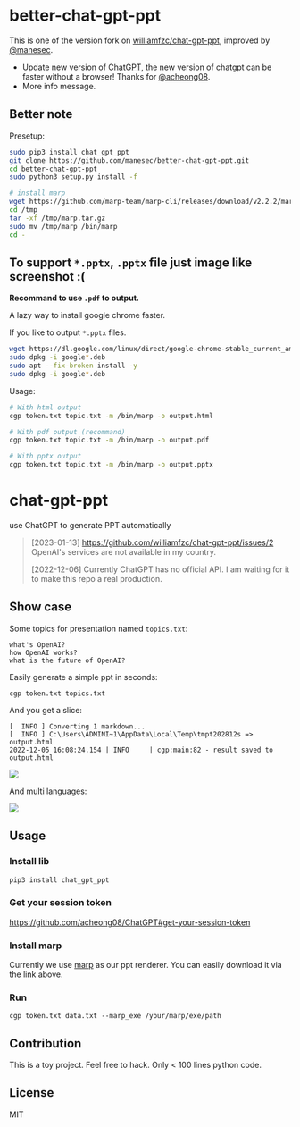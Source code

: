 # better-chat-gpt-ppt

This is one of the version fork on [williamfzc/chat-gpt-ppt](https://github.com/williamfzc/chat-gpt-ppt), improved by [@manesec](https://github.com/manesec).

+ Update new version of [ChatGPT](https://github.com/acheong08/ChatGPT), the new version of chatgpt can be faster without a browser! Thanks for [@acheong08](https://github.com/acheong08).
+ More info message.


## Better note

Presetup:

```bash
sudo pip3 install chat_gpt_ppt
git clone https://github.com/manesec/better-chat-gpt-ppt.git
cd better-chat-gpt-ppt
sudo python3 setup.py install -f

# install marp
wget https://github.com/marp-team/marp-cli/releases/download/v2.2.2/marp-cli-v2.2.2-linux.tar.gz -O /tmp/marp.tar.gz
cd /tmp 
tar -xf /tmp/marp.tar.gz
sudo mv /tmp/marp /bin/marp
cd -
```

## To support `*.pptx`, `.pptx` file just image like screenshot :( 
**Recommand to use `.pdf` to output.**

A lazy way to install google chrome faster.

If you like to output `*.pptx` files.

```bash
wget https://dl.google.com/linux/direct/google-chrome-stable_current_amd64.deb
sudo dpkg -i google*.deb
sudo apt --fix-broken install -y
sudo dpkg -i google*.deb
```

Usage:
```bash
# With html output
cgp token.txt topic.txt -m /bin/marp -o output.html

# With pdf output (recommand)
cgp token.txt topic.txt -m /bin/marp -o output.pdf

# With pptx output 
cgp token.txt topic.txt -m /bin/marp -o output.pptx
```

# chat-gpt-ppt

use ChatGPT to generate PPT automatically

> [2023-01-13] https://github.com/williamfzc/chat-gpt-ppt/issues/2 OpenAI's services are not available in my country.
>
> [2022-12-06] Currently ChatGPT has no official API. I am waiting for it to make this repo a real production.

## Show case

Some topics for presentation named `topics.txt`:

```
what's OpenAI?
how OpenAI works?
what is the future of OpenAI?
```

Easily generate a simple ppt in seconds:

```
cgp token.txt topics.txt
```

And you get a slice:

```
[  INFO ] Converting 1 markdown...
[  INFO ] C:\Users\ADMINI~1\AppData\Local\Temp\tmpt202812s => output.html
2022-12-05 16:08:24.154 | INFO     | cgp:main:82 - result saved to output.html
```

![](./example/sample.png)

And multi languages:

![](./example/sample-chi.png)

## Usage

### Install lib

```python
pip3 install chat_gpt_ppt
```

### Get your session token

https://github.com/acheong08/ChatGPT#get-your-session-token

### Install marp

Currently we use [marp](https://github.com/marp-team/marp-cli/releases/tag/v2.2.2) as our ppt renderer.
You can easily download it via the link above.

### Run

```
cgp token.txt data.txt --marp_exe /your/marp/exe/path
```

## Contribution

This is a toy project.
Feel free to hack. Only < 100 lines python code.

## License

MIT
